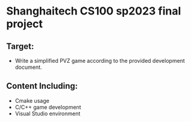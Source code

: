 # Shanghaitech CS100 sp2023 final project

## Target:

- Write a simplified PVZ game according to the provided development document.

## Content Including:
- Cmake usage
- C/C++ game development
- Visual Studio environment
